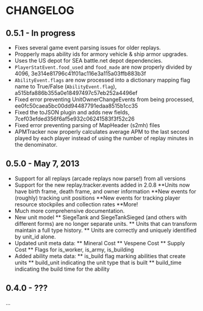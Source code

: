 CHANGELOG
============

0.5.1 - In progress
--------------------

* Fixes several game event parsing issues for older replays.
* Propperly maps ability ids for armory vehicle & ship armor upgrades.
* Uses the US depot for SEA battle.net depot dependencies.
* ``PlayerStatEvent.food_used`` and ``food_made`` are now properly divided by 4096, 3e314e81796c41f01ac116e3a115a03ffb883b3f
* ``AbilityEvent.flags`` are now processed into a dictionary mapping flag name to True/False (``AbilityEvent.flag``), a515bfa886b355a0e18497497c57eb252a4496ef
* Fixed error preventing UnitOwnerChangeEvents from being processed, ee0fc50caea5bc00dd94487791edaa8515b1cc35
* Fixed the toJSON plugin and adds new fields, 7cef03efded356f6af5e932c06241583f3f52c26
* Fixed error preventing parsing of MapHeader (s2mh) files
* APMTracker now properly calculates average APM to the last second played by each player instead of using the number of replay minutes in the denominator.

0.5.0 - May 7, 2013
--------------------

* Support for all replays (arcade replays now parse!) from all versions
* Support for the new replay.tracker.events added in 2.0.8
**Units now have birth frame, death frame, and owner information
**New events for (roughly) tracking unit positions
**New events for tracking player resource stockpiles and collection rates
**More!
* Much more comprehensive documentation.
* New unit model
** SiegeTank and SiegeTankSieged (and others with different forms) are no longer separate units.
** Units that can transform maintain a full type history.
** Units are correctly and uniquely identified by unit_id alone.
* Updated unit meta data:
** Mineral Cost
** Vespene Cost
** Supply Cost
** Flags for is_worker, is_army, is_building
* Added ability meta data:
** is_build flag marking abilities that create units
** build_unit indicating the unit type that is built
** build_time indicating the build time for the ability

0.4.0 - ???
--------------------

...


